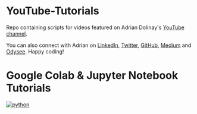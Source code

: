 # YouTube-Tutorials

Repo containing scripts for videos featured on Adrian Dolinay's [YouTube channel](https://www.youtube.com/c/AdrianDolinay1).

You can also connect with Adrian on [LinkedIn](https://www.linkedin.com/in/adrian-dolinay-frm-96a289106/), [Twitter](https://twitter.com/DolinayG), [GitHub](https://github.com/ad17171717), [Medium](https://adriandolinay.medium.com/) and [Odysee](https://odysee.com/@adriandolinay:0). Happy coding!

# Google Colab & Jupyter Notebook Tutorials

[![python](https://img.youtube.com/vi/-Ti9Mm21uVc)](https://www.youtube.com/watch?v=-Ti9Mm21uVc)
